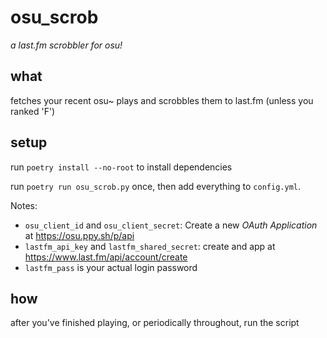 # osu_scrob
*a last.fm scrobbler for osu!*

## what

fetches your recent osu~ plays and scrobbles them to last.fm
(unless you ranked 'F')

## setup

run `poetry install --no-root` to install dependencies

run `poetry run osu_scrob.py` once, then add everything to
`config.yml`.

Notes:
* `osu_client_id` and `osu_client_secret`:  Create a new *OAuth
  Application* at https://osu.ppy.sh/p/api
* `lastfm_api_key` and `lastfm_shared_secret`:
  create and app at https://www.last.fm/api/account/create
* `lastfm_pass` is your actual login password

## how

after you've finished playing, or periodically throughout, run the
script
